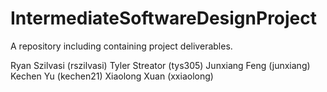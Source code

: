 # IntermediateSoftwareDesignProject
A repository including containing project deliverables. 

Ryan Szilvasi (rszilvasi) 
Tyler Streator (tys305) 
Junxiang Feng (junxiang) 
Kechen Yu (kechen21) 
Xiaolong Xuan (xxiaolong) 
